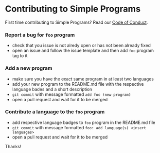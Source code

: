 # Contributing to Simple Programs

First time contributing to Simple Programs? Read our [Code of Conduct](https://github.com/Mrtops/Simple-Programs/blob/master/CODE_OF_CONDUCT.md#code-of-conduct).

### Report a bug for `foo` program

* check that you issue is not alredy open or has not been already fixed
* open an issue and follow the issue template and then add `foo` program tag to it

### Add a new program 

* make sure you have the exact same program in at least two languages
* add your new program to the README.md file with the respective language bades and a short description
* `git commit` with message formatted `add foo (new program)`
* open a pull request and wait for it to be merged

### Contribute a language to the `foo` program

* add respective language badges to `foo` program in the README.md file
* `git commit` with message formatted `foo: add language(s) <insert languages>`
* open a pull request and wait for it to be merged

Thanks!
